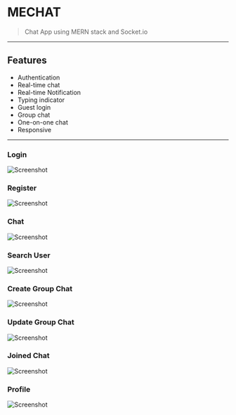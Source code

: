 # MECHAT 
> Chat App using MERN stack and Socket.io
 
 <hr/>
 
 ## Features
- Authentication
- Real-time chat
- Real-time Notification
- Typing indicator
- Guest login
- Group chat
- One-on-one chat
- Responsive

 <hr/>

### Login

![Screenshot](https://raw.github.com/imkhanh/mern-chatapp/master/screenshot/1.png)

### Register

![Screenshot](https://raw.github.com/imkhanh/mern-chatapp/master/screenshot/2.png)

### Chat

![Screenshot](https://raw.github.com/imkhanh/mern-chatapp/master/screenshot/5.png)

### Search User

![Screenshot](https://raw.github.com/imkhanh/mern-chatapp/master/screenshot/3.png)

### Create Group Chat

![Screenshot](https://raw.github.com/imkhanh/mern-chatapp/master/screenshot/4.png)

### Update Group Chat

![Screenshot](https://raw.github.com/imkhanh/mern-chatapp/master/screenshot/6.png)

### Joined Chat

![Screenshot](https://raw.github.com/imkhanh/mern-chatapp/master/screenshot/7.png)

### Profile

![Screenshot](https://raw.github.com/imkhanh/mern-chatapp/master/screenshot/8.png)


